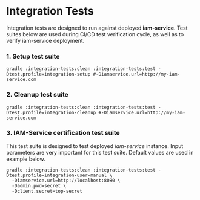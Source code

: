 # Integration Tests
Integration tests are designed to run against deployed __iam-service__.
Test suites below are used during CI/CD test verification cycle, 
as well as to verify iam-service deployment.

### 1. Setup test suite
```
gradle :integration-tests:clean :integration-tests:test -Dtest.profile=integration-setup #-Diamservice.url=http://my-iam-service.com
```

### 2. Cleanup test suite
```
gradle :integration-tests:clean :integration-tests:test -Dtest.profile=integration-cleanup #-Diamservice.url=http://my-iam-service.com
```

### 3. IAM-Service certification test suite
This test suite is designed to test deployed *iam-service* instance.
Input parameters are very important for this test suite. 
Default values are used in example below.
```
gradle :integration-tests:clean :integration-tests:test -Dtest.profile=integration-user-manual \
  -Diamservice.url=http://localhost:8080 \
  -Dadmin.pwd=secret \
  -Dclient.secret=top-secret
```
